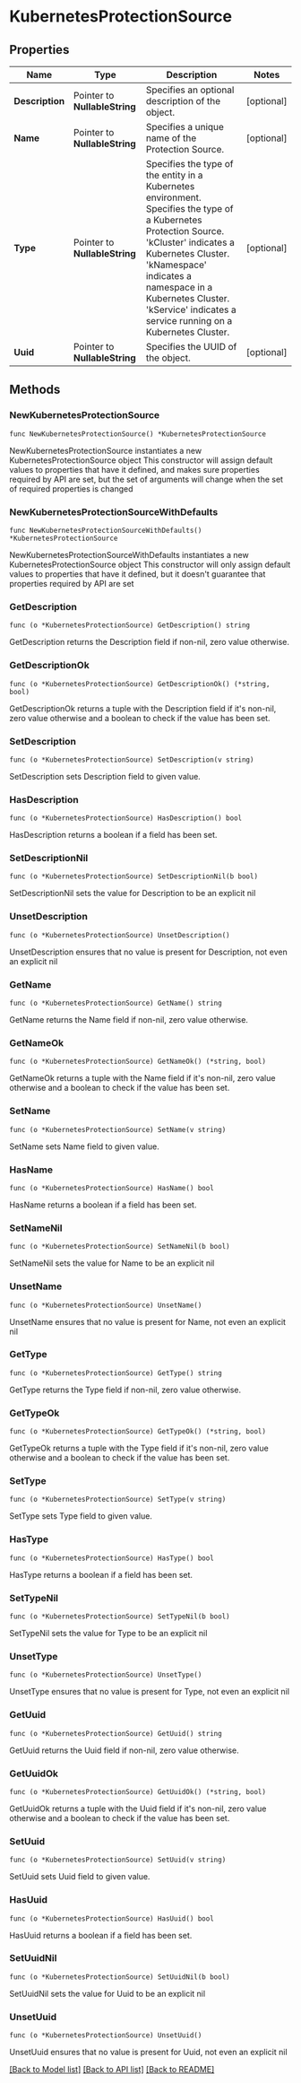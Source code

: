# KubernetesProtectionSource

## Properties

Name | Type | Description | Notes
------------ | ------------- | ------------- | -------------
**Description** | Pointer to **NullableString** | Specifies an optional description of the object. | [optional] 
**Name** | Pointer to **NullableString** | Specifies a unique name of the Protection Source. | [optional] 
**Type** | Pointer to **NullableString** | Specifies the type of the entity in a Kubernetes environment. Specifies the type of a Kubernetes Protection Source. &#39;kCluster&#39; indicates a Kubernetes Cluster. &#39;kNamespace&#39; indicates a namespace in a Kubernetes Cluster. &#39;kService&#39; indicates a service running on a Kubernetes Cluster. | [optional] 
**Uuid** | Pointer to **NullableString** | Specifies the UUID of the object. | [optional] 

## Methods

### NewKubernetesProtectionSource

`func NewKubernetesProtectionSource() *KubernetesProtectionSource`

NewKubernetesProtectionSource instantiates a new KubernetesProtectionSource object
This constructor will assign default values to properties that have it defined,
and makes sure properties required by API are set, but the set of arguments
will change when the set of required properties is changed

### NewKubernetesProtectionSourceWithDefaults

`func NewKubernetesProtectionSourceWithDefaults() *KubernetesProtectionSource`

NewKubernetesProtectionSourceWithDefaults instantiates a new KubernetesProtectionSource object
This constructor will only assign default values to properties that have it defined,
but it doesn't guarantee that properties required by API are set

### GetDescription

`func (o *KubernetesProtectionSource) GetDescription() string`

GetDescription returns the Description field if non-nil, zero value otherwise.

### GetDescriptionOk

`func (o *KubernetesProtectionSource) GetDescriptionOk() (*string, bool)`

GetDescriptionOk returns a tuple with the Description field if it's non-nil, zero value otherwise
and a boolean to check if the value has been set.

### SetDescription

`func (o *KubernetesProtectionSource) SetDescription(v string)`

SetDescription sets Description field to given value.

### HasDescription

`func (o *KubernetesProtectionSource) HasDescription() bool`

HasDescription returns a boolean if a field has been set.

### SetDescriptionNil

`func (o *KubernetesProtectionSource) SetDescriptionNil(b bool)`

 SetDescriptionNil sets the value for Description to be an explicit nil

### UnsetDescription
`func (o *KubernetesProtectionSource) UnsetDescription()`

UnsetDescription ensures that no value is present for Description, not even an explicit nil
### GetName

`func (o *KubernetesProtectionSource) GetName() string`

GetName returns the Name field if non-nil, zero value otherwise.

### GetNameOk

`func (o *KubernetesProtectionSource) GetNameOk() (*string, bool)`

GetNameOk returns a tuple with the Name field if it's non-nil, zero value otherwise
and a boolean to check if the value has been set.

### SetName

`func (o *KubernetesProtectionSource) SetName(v string)`

SetName sets Name field to given value.

### HasName

`func (o *KubernetesProtectionSource) HasName() bool`

HasName returns a boolean if a field has been set.

### SetNameNil

`func (o *KubernetesProtectionSource) SetNameNil(b bool)`

 SetNameNil sets the value for Name to be an explicit nil

### UnsetName
`func (o *KubernetesProtectionSource) UnsetName()`

UnsetName ensures that no value is present for Name, not even an explicit nil
### GetType

`func (o *KubernetesProtectionSource) GetType() string`

GetType returns the Type field if non-nil, zero value otherwise.

### GetTypeOk

`func (o *KubernetesProtectionSource) GetTypeOk() (*string, bool)`

GetTypeOk returns a tuple with the Type field if it's non-nil, zero value otherwise
and a boolean to check if the value has been set.

### SetType

`func (o *KubernetesProtectionSource) SetType(v string)`

SetType sets Type field to given value.

### HasType

`func (o *KubernetesProtectionSource) HasType() bool`

HasType returns a boolean if a field has been set.

### SetTypeNil

`func (o *KubernetesProtectionSource) SetTypeNil(b bool)`

 SetTypeNil sets the value for Type to be an explicit nil

### UnsetType
`func (o *KubernetesProtectionSource) UnsetType()`

UnsetType ensures that no value is present for Type, not even an explicit nil
### GetUuid

`func (o *KubernetesProtectionSource) GetUuid() string`

GetUuid returns the Uuid field if non-nil, zero value otherwise.

### GetUuidOk

`func (o *KubernetesProtectionSource) GetUuidOk() (*string, bool)`

GetUuidOk returns a tuple with the Uuid field if it's non-nil, zero value otherwise
and a boolean to check if the value has been set.

### SetUuid

`func (o *KubernetesProtectionSource) SetUuid(v string)`

SetUuid sets Uuid field to given value.

### HasUuid

`func (o *KubernetesProtectionSource) HasUuid() bool`

HasUuid returns a boolean if a field has been set.

### SetUuidNil

`func (o *KubernetesProtectionSource) SetUuidNil(b bool)`

 SetUuidNil sets the value for Uuid to be an explicit nil

### UnsetUuid
`func (o *KubernetesProtectionSource) UnsetUuid()`

UnsetUuid ensures that no value is present for Uuid, not even an explicit nil

[[Back to Model list]](../README.md#documentation-for-models) [[Back to API list]](../README.md#documentation-for-api-endpoints) [[Back to README]](../README.md)


